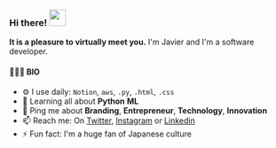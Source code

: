 ### Hi there! <img src="https://raw.githubusercontent.com/MartinHeinz/MartinHeinz/master/wave.gif" width="30px">
**It is a pleasure to virtually meet you.** I'm Javier and I'm a software developer. 


<!-- ##### NOW

- 🔭 I’m currently working on 
- 🌐 Crafting the
- 💅 Youtube
- 🎙 Podcast 
- 💬 Currently -->

#### 🙎🏻‍♂️ BIO

- ⚙️  I use daily: `Notion`, `aws`, `.py`, `.html`, `.css`
- 🌱  Learning all about **Python** **ML**
- 💬  Ping me about **Branding**, **Entrepreneur**, **Technology**, **Innovation**
- 📫  Reach me: On [Twitter](https://twitter.com/jr31na), [Instagram](https://www.instagram.com/jr31na/) or [Linkedin](https://www.linkedin.com/in/jr31na/)
- ⚡️  Fun fact: I'm a huge fan of Japanese culture
<!-- - 🏢  I'm currently working at **___**-->
<!-- -- 🌍  I'm mostly active within the **Entrepreneur Community**-->



<!-- Resources -->
<!-- Icons: https://simpleicons.org/ -->
<!-- GitHub Stats: https://github.com/anuraghazra/github-readme-stats -->
<!-- Emojis: https://emojipedia.org/emoji/ -->
<!-- HTML Emojis: https://www.fileformat.info/index.htm -->
<!-- Shields: https://shields.io/ -->
<!-- Awesome GitHub Profile README: https://github.com/abhisheknaiidu/awesome-github-profile-readme -->

